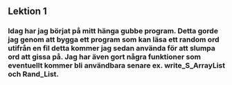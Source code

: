 ## Lektion 1

### Idag har jag börjat på mitt hänga gubbe program. Detta gorde jag genom att bygga ett program som kan läsa ett random ord utifrån en fil detta kommer jag sedan använda för att slumpa ord att gissa på. Jag har även gort några funktioner som eventuellt kommer bli användbara senare ex. write_S_ArrayList och Rand_List.
